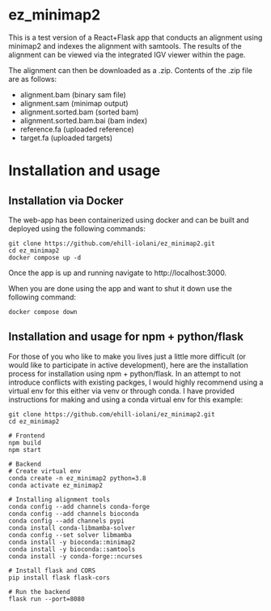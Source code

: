 # ez_minimap2
This is a test version of a React+Flask app that conducts an alignment using minimap2 and indexes the alignment with samtools.
The results of the alignment can be viewed via the integrated IGV viewer within the page.

The alignment can then be downloaded as a .zip.
Contents of the .zip file are as follows:
- alignment.bam (binary sam file)
- alignment.sam (minimap output)
- alignment.sorted.bam (sorted bam)
- alignment.sorted.bam.bai (bam index)
- reference.fa (uploaded reference)
- target.fa (uploaded targets)

# Installation and usage
## Installation via Docker
The web-app has been containerized using docker and can be built and deployed using the following commands:
```
git clone https://github.com/ehill-iolani/ez_minimap2.git
cd ez_minimap2
docker compose up -d
```

Once the app is up and running navigate to http://localhost:3000.

When you are done using the app and want to shut it down use the following command:
```
docker compose down
```

## Installation and usage for npm + python/flask
For those of you who like to make you lives just a little more difficult (or would like to participate in active development), here are the installation process for installation using npm + python/flask. In an attempt to not introduce conflicts with existing packges, I would highly recommend using a virtual env for this either via venv or through conda. I have provided instructions for making and using a conda virtual env for this example:
```
git clone https://github.com/ehill-iolani/ez_minimap2.git
cd ez_minimap2

# Frontend
npm build
npm start

# Backend
# Create virtual env
conda create -n ez_minimap2 python=3.8
conda activate ez_minimap2

# Installing alignment tools
conda config --add channels conda-forge
conda config --add channels bioconda
conda config --add channels pypi
conda install conda-libmamba-solver
conda config --set solver libmamba
conda install -y bioconda::minimap2
conda install -y bioconda::samtools
conda install -y conda-forge::ncurses

# Install flask and CORS
pip install flask flask-cors

# Run the backend
flask run --port=8080

```